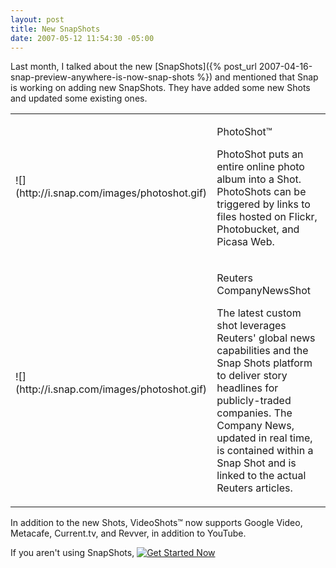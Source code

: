 ```yaml
---
layout: post
title: New SnapShots
date: 2007-05-12 11:54:30 -05:00
---
```


Last month, I talked about the new [SnapShots]({% post_url 2007-04-16-snap-preview-anywhere-is-now-snap-shots %}) and mentioned that Snap is working on adding new SnapShots. They have added some new Shots and updated some existing ones.
 <table border="0"> <tbody> <tr> <td>![](http://i.snap.com/images/photoshot.gif)</td> <td> 

PhotoShot™

PhotoShot puts an entire online photo album into a Shot. PhotoShots can be triggered by links to files hosted on Flickr, Photobucket, and Picasa Web.
</td></tr> <tr> <td>![](http://i.snap.com/images/photoshot.gif)</td> <td> 

Reuters CompanyNewsShot

The latest custom shot leverages Reuters' global news capabilities and the Snap Shots platform to deliver story headlines for publicly-traded companies. The Company News, updated in real time, is contained within a Snap Shot and is linked to the actual Reuters articles.
</td></tr></tbody></table> 

In addition to the new Shots, VideoShots™ now supports Google Video, Metacafe, Current.tv, and Revver, in addition to YouTube. 

If you aren't using SnapShots, [![Get Started Now](http://i.snap.com/images/lang/en-us/btn-getstarted.gif)](http://www.snap.com/shots1.php "Get Started Now")
